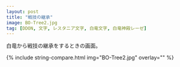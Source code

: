 ```yaml
---
layout: post
title: "戦技の継承"
image: BO-Tree2.jpg
tag: [DDON, 文字, レスタニア文字, 白竜文字, 白竜神殿レーゼ]
---
```


白竜から戦技の継承をするときの画面。

{% include string-compare.html img="BO-Tree2.jpg" overlay="" %}

> 


